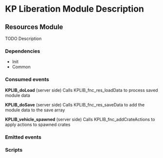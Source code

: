 # KP Liberation Module Description

## Resources Module
TODO Description

### Dependencies
* Init
* Common

### Consumed events
**KPLIB_doLoad** (server side)
Calls KPLIB_fnc_res_loadData to process saved module data

**KPLIB_doSave** (server side)
Calls KPLIB_fnc_res_saveData to add the module data to the save array

**KPLIB_vehicle_spawned** (server side)
Calls KPLIB_fnc_addCrateActions to apply actions to spawned crates

### Emitted events


### Scripts

